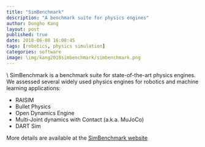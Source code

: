 ```yaml
---
title: "SimBenchmark"
description: "A benchmark suite for physics engines"
author: Dongho Kang
layout: post
published: true
date: 2018-06-08 16:08:45
tags: [robotics, physics simulation]
categories: software
image: \img/kang2018simbenchmark/simbenchmark.png
---
```


<div class="row">
    <div class="col-sm mt-3 mt-md-0">
        <img class="img-fluid" src="{{ '/assets/img/kang2018simbenchmark/simbenchmark.png' | relative_url }}" alt="" title="teaser"/>
    </div>
</div>
\
SimBenchmark is a benchmark suite for state-of-the-art physics engines. We assessed several widely used physics engines for robotics and machine learning applications:

- RAISIM
- Bullet Physics
- Open Dynamics Engine
- Multi-Joint dynamics with Contact (a.k.a. MuJoCo)
- DART Sim

More details are available at the [SimBenchmark website](https://leggedrobotics.github.io/SimBenchmark/)